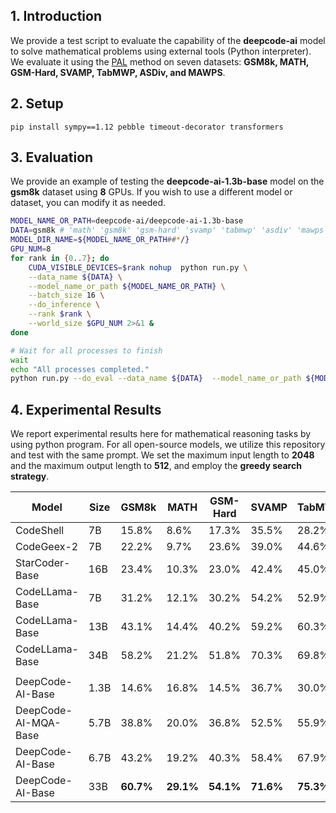 ## 1. Introduction

We provide a test script to evaluate the capability of the **deepcode-ai** model to solve mathematical problems using external tools (Python interpreter). We evaluate it using the [PAL](https://arxiv.org/pdf/2211.10435.pdf) method on seven datasets: **GSM8k, MATH, GSM-Hard, SVAMP, TabMWP, ASDiv, and MAWPS**.

## 2. Setup

```
pip install sympy==1.12 pebble timeout-decorator transformers
```

## 3. Evaluation

We provide an example of testing the **deepcode-ai-1.3b-base** model on the **gsm8k** dataset using **8** GPUs. If you wish to use a different model or dataset, you can modify it as needed.

```bash
MODEL_NAME_OR_PATH=deepcode-ai/deepcode-ai-1.3b-base
DATA=gsm8k # 'math' 'gsm8k' 'gsm-hard' 'svamp' 'tabmwp' 'asdiv' 'mawps'
MODEL_DIR_NAME=${MODEL_NAME_OR_PATH##*/}
GPU_NUM=8
for rank in {0..7}; do
    CUDA_VISIBLE_DEVICES=$rank nohup  python run.py \
    --data_name ${DATA} \
    --model_name_or_path ${MODEL_NAME_OR_PATH} \
    --batch_size 16 \
    --do_inference \
    --rank $rank \
    --world_size $GPU_NUM 2>&1 &
done

# Wait for all processes to finish
wait
echo "All processes completed."
python run.py --do_eval --data_name ${DATA}  --model_name_or_path ${MODEL_NAME_OR_PATH}  --world_size $GPU_NUM | tee outputs/${MODEL_DIR_NAME}/${DATA}/result.out
```

## 4. Experimental Results

We report experimental results here for mathematical reasoning tasks by using python program. For all open-source models, we utilize this repository and test with the same prompt. We set the maximum input length to **2048** and the maximum output length to **512**, and employ the **greedy search strategy**.

| Model                | Size | GSM8k     | MATH      | GSM-Hard  | SVAMP     | TabMWP    | ASDiv     | MAWPS     | Avg       |
| -------------------- | ---- | --------- | --------- | --------- | --------- | --------- | --------- | --------- | --------- |
| CodeShell            | 7B   | 15.8%     | 8.6%      | 17.3%     | 35.5%     | 28.2%     | 44.4%     | 59.8%     | 29.9%     |
| CodeGeex-2           | 7B   | 22.2%     | 9.7%      | 23.6%     | 39.0%     | 44.6%     | 48.5%     | 66.0%     | 36.2%     |
| StarCoder-Base       | 16B  | 23.4%     | 10.3%     | 23.0%     | 42.4%     | 45.0%     | 54.9%     | 81.1%     | 40.0%     |
| CodeLLama-Base       | 7B   | 31.2%     | 12.1%     | 30.2%     | 54.2%     | 52.9%     | 59.6%     | 82.6%     | 46.1%     |
| CodeLLama-Base       | 13B  | 43.1%     | 14.4%     | 40.2%     | 59.2%     | 60.3%     | 63.6%     | 85.3%     | 52.3%     |
| CodeLLama-Base       | 34B  | 58.2%     | 21.2%     | 51.8%     | 70.3%     | 69.8%     | 70.7%     | 91.8%     | 62.0%     |
|                      |      |           |           |           |           |           |           |           |           |
| DeepCode-AI-Base     | 1.3B | 14.6%     | 16.8%     | 14.5%     | 36.7%     | 30.0%     | 48.2%     | 62.3%     | 31.9%     |
| DeepCode-AI-MQA-Base | 5.7B | 38.8%     | 20.0%     | 36.8%     | 52.5%     | 55.9%     | 63.9%     | 84.8%     | 50.4%     |
| DeepCode-AI-Base     | 6.7B | 43.2%     | 19.2%     | 40.3%     | 58.4%     | 67.9%     | 67.2%     | 87.0%     | 54.7%     |
| DeepCode-AI-Base     | 33B  | **60.7%** | **29.1%** | **54.1%** | **71.6%** | **75.3%** | **76.7%** | **93.3%** | **65.8%** |
